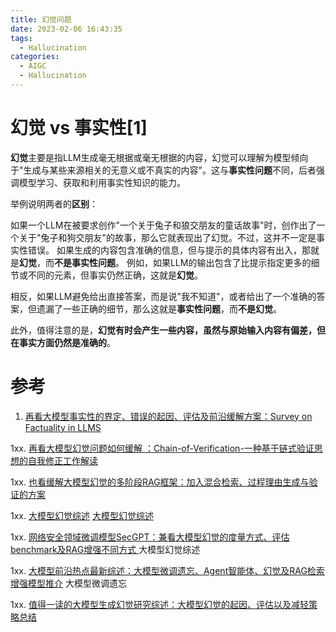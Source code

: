 ```yaml
---
title: 幻觉问题
date: 2023-02-06 16:43:35
tags:
  - Hallucination 
categories: 
  - AIGC
  - Hallucination  
---
```


<p></p>
<!-- more -->

# 幻觉 vs 事实性[1]
**幻觉**主要是指LLM生成毫无根据或毫无根据的内容，幻觉可以理解为模型倾向于"生成与某些来源相关的无意义或不真实的内容"。这与**事实性问题**不同，后者强调模型学习、获取和利用事实性知识的能力。

举例说明两者的**区别**：

如果一个LLM在被要求创作"一个关于兔子和狼交朋友的童话故事"时，创作出了一个关于"兔子和狗交朋友"的故事，那么它就表现出了幻觉。不过，这并不一定是事实性错误。
如果生成的内容包含准确的信息，但与提示的具体内容有出入，那就是**幻觉**，而**不是事实性问题**。
例如，如果LLM的输出包含了比提示指定更多的细节或不同的元素，但事实仍然正确，这就是**幻觉**。

相反，如果LLM避免给出直接答案，而是说"我不知道"，或者给出了一个准确的答案，但遗漏了一些正确的细节，那么这就是**事实性问题**，而**不是幻觉**。

此外，值得注意的是，**幻觉有时会产生一些内容，虽然与原始输入内容有偏差，但在事实方面仍然是准确的**。

# 参考
1. [再看大模型事实性的界定、错误的起因、评估及前沿缓解方案：Survey on Factuality in LLMS](https://mp.weixin.qq.com/s?__biz=MzAxMjc3MjkyMg==&mid=2648404394&idx=1&sn=d7cfcf2cd9aa6756d3cbff938f5f4cf2)

1xx. [再看大模型幻觉问题如何缓解 ：Chain-of-Verification-一种基于链式验证思想的自我修正工作解读 ](https://mp.weixin.qq.com/s?__biz=MzAxMjc3MjkyMg==&mid=2648403998&idx=1&sn=400cc902434bc04df508a55e192d2455)

1xx. [也看缓解大模型幻觉的多阶段RAG框架：加入混合检索、过程理由生成与验证的方案 ](https://mp.weixin.qq.com/s?__biz=MzAxMjc3MjkyMg==&mid=2648405983&idx=2&sn=95dc9c7a12bed99b63c775d4b90519d8)

1xx. [大模型幻觉综述](https://arxiv.org/abs/2309.01219)
   [大模型幻觉综述](https://arxiv.org/abs/2309.05922)

1xx. [网络安全领域微调模型SecGPT：兼看大模型幻觉的度量方式、评估benchmark及RAG增强不同方式 ](https://mp.weixin.qq.com/s?__biz=MzAxMjc3MjkyMg==&mid=2648405791&idx=2&sn=d7dada69e6d5ab5fba1333d234b947ef) 大模型幻觉综述

1xx. [大模型前沿热点最新综述：大模型微调遗忘、Agent智能体、幻觉及RAG检索增强模型推介](https://mp.weixin.qq.com/s?__biz=MzAxMjc3MjkyMg==&mid=2648403602&idx=1&sn=f2365b05630094f8d0de7ff784abe233) 大模型微调遗忘

1xx. [值得一读的大模型生成幻觉研究综述：大模型幻觉的起因、评估以及减轻策略总结 ](https://mp.weixin.qq.com/s?__biz=MzAxMjc3MjkyMg==&mid=2648403341&idx=1&sn=86cdaaf2c3a73439d2591a2f3dd0b9e0)